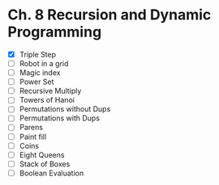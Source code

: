 # Ch. 8 Recursion and Dynamic Programming

- [x] Triple Step
- [ ] Robot in a grid
- [ ] Magic index
- [ ] Power Set
- [ ] Recursive Multiply
- [ ] Towers of Hanoi
- [ ] Permutations without Dups
- [ ] Permutations with Dups
- [ ] Parens
- [ ] Paint fill
- [ ] Coins
- [ ] Eight Queens
- [ ] Stack of Boxes
- [ ] Boolean Evaluation
